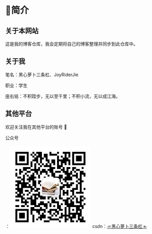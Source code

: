 # 🎈简介

## 关于本网站

这是我的博客仓库，我会定期将自己的博客整理并同步到此仓库中。


## 关于我

笔名：黑心萝卜三条杠、JoyRiderJie

职业：学生

座右铭：不积跬步，无以至千里；不积小流，无以成江海。


## 其他平台

欢迎关注我在其他平台的账号 🤗

公众号
<br></br>
：![编码技术汇](./JoyRiderJie.jpg)
csdn：[☞黑心萝卜三条杠☜](https://blog.csdn.net/qq_53960242)




